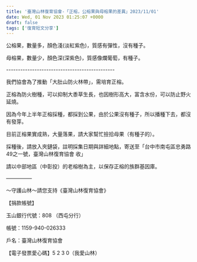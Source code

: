 ```yaml
---
title: '臺灣山林復育協會-「正榕，公榕果與母榕果的差異」2023/11/01'
date: Wed, 01 Nov 2023 01:25:07 +0000
draft: false
tags: ['復育短文分享']
---
```


公榕果，數量多，顏色淺(淡紅紫色)，質感有彈性，沒有種子。

母榕果，數量少，顏色深(深紫色)，質感像爛葡萄，有種子。

\----------------------------------------------

我們協會為了推動「大肚山防火林帶」，需培育正榕。

正榕為防火樹種，可以抑制大黍草生長，也因樹形高大，富含水份，可以防止野火延燒。

因為今年上半年正榕採種，都採到公果，由於公果沒有種子，所以播種下去，都沒有發芽。

目前正榕果實成熟，大量落果，請大家幫忙撿拾母果（有種子的）。

採種後，請放入夾鏈袋，註明採集日期與詳細地點，寄送至「台中市南屯區忠勇路49之一號，臺灣山林復育協會 收」

請以中部地區（中彰投）的老榕樹為主，以保存正榕的族群基因庫。

—————

～守護山林～請您支持《臺灣山林復育協會》

【捐款帳號】

玉山銀行代號：808 （西屯分行）

帳號：1159-940-026333

戶名：臺灣山林復育協會

【電子發票愛心碼】5 2 3 0（我愛山林）